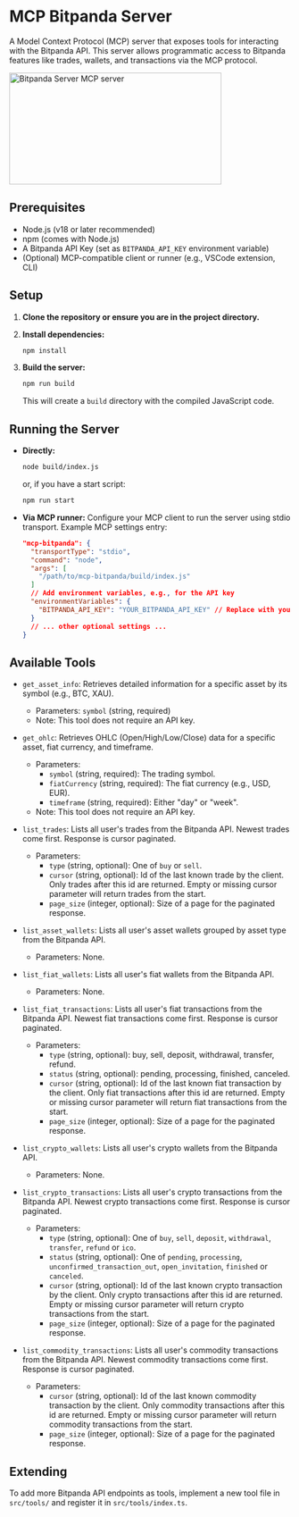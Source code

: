 # MCP Bitpanda Server

A Model Context Protocol (MCP) server that exposes tools for interacting with the Bitpanda API. This server allows programmatic access to Bitpanda features like trades, wallets, and transactions via the MCP protocol.

<a href="https://glama.ai/mcp/servers/@matteoantoci/mcp-bitpanda">
  <img width="380" height="200" src="https://glama.ai/mcp/servers/@matteoantoci/mcp-bitpanda/badge" alt="Bitpanda Server MCP server" />
</a>

## Prerequisites

- Node.js (v18 or later recommended)
- npm (comes with Node.js)
- A Bitpanda API Key (set as `BITPANDA_API_KEY` environment variable)
- (Optional) MCP-compatible client or runner (e.g., VSCode extension, CLI)

## Setup

1. **Clone the repository or ensure you are in the project directory.**

2. **Install dependencies:**
   ```bash
   npm install
   ```

3. **Build the server:**
   ```bash
   npm run build
   ```
   This will create a `build` directory with the compiled JavaScript code.

## Running the Server

- **Directly:**
  ```bash
  node build/index.js
  ```
  or, if you have a start script:
  ```bash
  npm run start
  ```

- **Via MCP runner:**
  Configure your MCP client to run the server using stdio transport.
  Example MCP settings entry:
  ```json
  "mcp-bitpanda": {
    "transportType": "stdio",
    "command": "node",
    "args": [
      "/path/to/mcp-bitpanda/build/index.js"
    ]
    // Add environment variables, e.g., for the API key
    "environmentVariables": {
      "BITPANDA_API_KEY": "YOUR_BITPANDA_API_KEY" // Replace with your actual API key or use a secure method to provide it
    }
    // ... other optional settings ...
  }
  ```

## Available Tools

-   `get_asset_info`: Retrieves detailed information for a specific asset by its symbol (e.g., BTC, XAU).
    -   Parameters: `symbol` (string, required)
    -   Note: This tool does not require an API key.

-   `get_ohlc`: Retrieves OHLC (Open/High/Low/Close) data for a specific asset, fiat currency, and timeframe.
    -   Parameters:
        -   `symbol` (string, required): The trading symbol.
        -   `fiatCurrency` (string, required): The fiat currency (e.g., USD, EUR).
        -   `timeframe` (string, required): Either "day" or "week".
    -   Note: This tool does not require an API key.


-   `list_trades`: Lists all user's trades from the Bitpanda API. Newest trades come first. Response is cursor paginated.
    -   Parameters:
        -   `type` (string, optional): One of `buy` or `sell`.
        -   `cursor` (string, optional): Id of the last known trade by the client. Only trades after this id are returned. Empty or missing cursor parameter will return trades from the start.
        -   `page_size` (integer, optional): Size of a page for the paginated response.

-   `list_asset_wallets`: Lists all user's asset wallets grouped by asset type from the Bitpanda API.
    -   Parameters: None.

-   `list_fiat_wallets`: Lists all user's fiat wallets from the Bitpanda API.
    -   Parameters: None.

-   `list_fiat_transactions`: Lists all user's fiat transactions from the Bitpanda API. Newest fiat transactions come first. Response is cursor paginated.
    -   Parameters:
        -   `type` (string, optional): buy, sell, deposit, withdrawal, transfer, refund.
        -   `status` (string, optional): pending, processing, finished, canceled.
        -   `cursor` (string, optional): Id of the last known fiat transaction by the client. Only fiat transactions after this id are returned. Empty or missing cursor parameter will return fiat transactions from the start.
        -   `page_size` (integer, optional): Size of a page for the paginated response.

-   `list_crypto_wallets`: Lists all user's crypto wallets from the Bitpanda API.
    -   Parameters: None.

-   `list_crypto_transactions`: Lists all user's crypto transactions from the Bitpanda API. Newest crypto transactions come first. Response is cursor paginated.
    -   Parameters:
        -   `type` (string, optional): One of `buy`, `sell`, `deposit`, `withdrawal`, `transfer`, `refund` or `ico`.
        -   `status` (string, optional): One of `pending`, `processing`, `unconfirmed_transaction_out`, `open_invitation`, `finished` or `canceled`.
        -   `cursor` (string, optional): Id of the last known crypto transaction by the client. Only crypto transactions after this id are returned. Empty or missing cursor parameter will return crypto transactions from the start.
        -   `page_size` (integer, optional): Size of a page for the paginated response.

-   `list_commodity_transactions`: Lists all user's commodity transactions from the Bitpanda API. Newest commodity transactions come first. Response is cursor paginated.
    -   Parameters:
        -   `cursor` (string, optional): Id of the last known commodity transaction by the client. Only commodity transactions after this id are returned. Empty or missing cursor parameter will return commodity transactions from the start.
        -   `page_size` (integer, optional): Size of a page for the paginated response.

## Extending

To add more Bitpanda API endpoints as tools, implement a new tool file in `src/tools/` and register it in `src/tools/index.ts`.